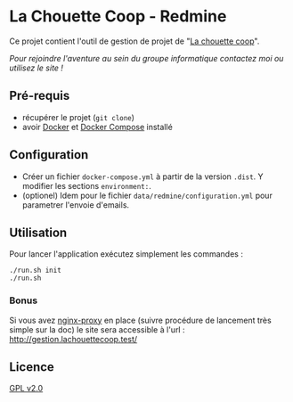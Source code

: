 # La Chouette Coop - Redmine

Ce projet contient l'outil de gestion de projet de "[La chouette coop](http://lachouettecoop.fr/)".

*Pour rejoindre l'aventure au sein du groupe informatique contactez moi ou
utilisez le site !*

## Pré-requis

* récupérer le projet (`git clone`)
* avoir [Docker](http://docs.docker.com/) et [Docker Compose](http://docs.docker.com/compose/install/) installé

## Configuration

* Créer un fichier `docker-compose.yml` à partir de la version `.dist`.
  Y modifier les sections `environment:`.
* (optionel) Idem pour le fichier `data/redmine/configuration.yml` pour parametrer l'envoie d'emails.


## Utilisation

Pour lancer l'application exécutez simplement les commandes :

```
./run.sh init
./run.sh
```

### Bonus

Si vous avez [nginx-proxy](https://github.com/jwilder/nginx-proxy) en place (suivre procédure de lancement très simple sur la doc) le site sera accessible à l'url : http://gestion.lachouettecoop.test/

## Licence

[GPL v2.0](LICENSE)

